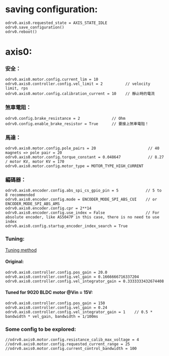 # saving configuration:
```
odrv0.axis0.requested_state = AXIS_STATE_IDLE
odrv0.save_configuration()
odrv0.reboot()
```

# axis0:
### 安全：
```
odrv0.axis0.motor.config.current_lim = 10
odrv0.axis0.controller.config.vel_limit = 2          // velocity limit, rps
odrv0.axis0.motor.config.calibration_current = 10    // 靜止時的電流
```

### 煞車電阻：
```
odrv0.config.brake_resistance = 2              // Ohm
odrv0.config.enable_brake_resistor = True      // 要接上煞車電阻！
```

### 馬達：
```
odrv0.axis0.motor.config.pole_pairs = 20                       // 40 magnets => pole pair = 20
odrv0.axis0.motor.config.torque_constant = 0.048647            // 8.27 / motor KV, motor KV = 170
odrv0.axis0.motor.config.motor_type = MOTOR_TYPE_HIGH_CURRENT
```

### 編碼器：
```
odrv0.axis0.encoder.config.abs_spi_cs_gpio_pin = 5            // 5 to 8 recommended
odrv0.axis0.encoder.config.mode = ENCODER_MODE_SPI_ABS_CUI    // or ENCODER_MODE_SPI_ABS_AMS
odrv0.axis0.encoder.config.cpr = 2**14
odrv0.axis0.encoder.config.use_index = False                  // For absolute encoder, like AS5047P in this case, there is no need to use index
odrv0.axis0.config.startup_encoder_index_search = True
```

### Tuning:
[Tuning method](https://docs.odriverobotics.com/v/0.5.6/control.html#control-doc)
#### Original:
```
odrv0.axis0.controller.config.pos_gain = 20.0
odrv0.axis0.controller.config.vel_gain = 0.1666666716337204
odrv0.axis0.controller.config.vel_integrator_gain = 0.3333333432674408
```
#### Tuned for 9020 BLDC motor @Vin = 15V:
```
odrv0.axis0.controller.config.pos_gain = 150
odrv0.axis0.controller.config.vel_gain = 0.24
odrv0.axis0.controller.config.vel_integrator_gain = 1    // 0.5 * bandwidth * vel_gain, bandwidth = 1/100ms
```

### Some config to be explored:
```
//odrv0.axis0.motor.config.resistance_calib_max_voltage = 4
//odrv0.axis0.motor.config.requested_current_range = 25
//odrv0.axis0.motor.config.current_control_bandwidth = 100
```

